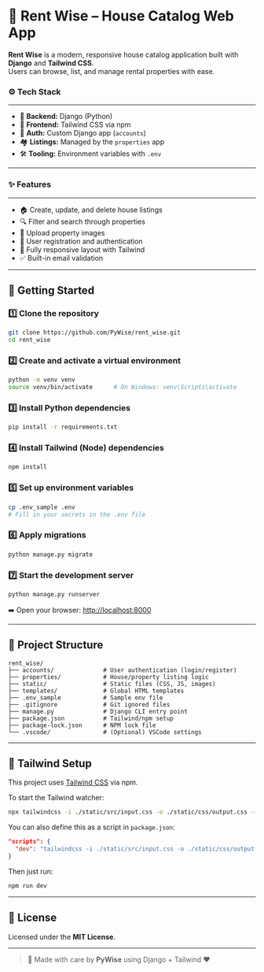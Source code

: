 
# 🏡 Rent Wise – House Catalog Web App

**Rent Wise** is a modern, responsive house catalog application built with **Django** and **Tailwind CSS**.  
Users can browse, list, and manage rental properties with ease.



### ⚙️ Tech Stack
---

- 🐍 **Backend:** Django (Python)
- 🎨 **Frontend:** Tailwind CSS via npm
- 🔐 **Auth:** Custom Django app (`accounts`)
- 🏘️ **Listings:** Managed by the `properties` app
- 🛠️ **Tooling:** Environment variables with `.env`

---


### ✨ Features

---

- 🏠 Create, update, and delete house listings
- 🔍 Filter and search through properties
- 📸 Upload property images
- 👤 User registration and authentication
- 📱 Fully responsive layout with Tailwind
- ✅ Built-in email validation

---

## 🚀 Getting Started

### 1️⃣ Clone the repository

```bash
git clone https://github.com/PyWise/rent_wise.git
cd rent_wise
````

### 2️⃣ Create and activate a virtual environment

```bash
python -m venv venv
source venv/bin/activate      # On Windows: venv\Scripts\activate
```

### 3️⃣ Install Python dependencies

```bash
pip install -r requirements.txt
```

### 4️⃣ Install Tailwind (Node) dependencies

```bash
npm install
```

### 5️⃣ Set up environment variables

```bash
cp .env_sample .env
# Fill in your secrets in the .env file
```

### 6️⃣ Apply migrations

```bash
python manage.py migrate
```

### 7️⃣ Start the development server

```bash
python manage.py runserver
```

➡️ Open your browser: [http://localhost:8000](http://localhost:8000)

---

## 🧱 Project Structure

```
rent_wise/
├── accounts/              # User authentication (login/register)
├── properties/            # House/property listing logic
├── static/                # Static files (CSS, JS, images)
├── templates/             # Global HTML templates
├── .env_sample            # Sample env file
├── .gitignore             # Git ignored files
├── manage.py              # Django CLI entry point
├── package.json           # Tailwind/npm setup
├── package-lock.json      # NPM lock file
└── .vscode/               # (Optional) VSCode settings
```

---

## 🎨 Tailwind Setup

This project uses [Tailwind CSS](https://tailwindcss.com/) via npm.

To start the Tailwind watcher:

```bash
npx tailwindcss -i ./static/src/input.css -o ./static/css/output.css --watch
```

You can also define this as a script in `package.json`:

```json
"scripts": {
  "dev": "tailwindcss -i ./static/src/input.css -o ./static/css/output.css --watch"
}
```

Then just run:

```bash
npm run dev
```

---

## 📜 License

Licensed under the **MIT License**.

---

> 🧠 Made with care by **PyWise** using Django + Tailwind ❤️
